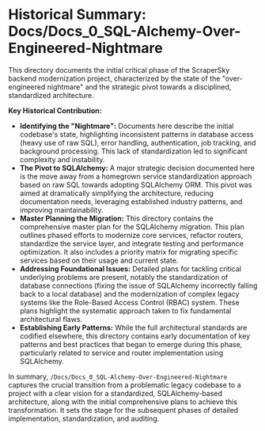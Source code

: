 # Historical Summary: Docs/Docs_0_SQL-Alchemy-Over-Engineered-Nightmare

This directory documents the initial critical phase of the ScraperSky backend modernization project, characterized by the state of the "over-engineered nightmare" and the strategic pivot towards a disciplined, standardized architecture.

**Key Historical Contribution:**

*   **Identifying the "Nightmare":** Documents here describe the initial codebase's state, highlighting inconsistent patterns in database access (heavy use of raw SQL), error handling, authentication, job tracking, and background processing. This lack of standardization led to significant complexity and instability.
*   **The Pivot to SQLAlchemy:** A major strategic decision documented here is the move away from a homegrown service standardization approach based on raw SQL towards adopting SQLAlchemy ORM. This pivot was aimed at dramatically simplifying the architecture, reducing documentation needs, leveraging established industry patterns, and improving maintainability.
*   **Master Planning the Migration:** This directory contains the comprehensive master plan for the SQLAlchemy migration. This plan outlines phased efforts to modernize core services, refactor routers, standardize the service layer, and integrate testing and performance optimization. It also includes a priority matrix for migrating specific services based on their usage and current state.
*   **Addressing Foundational Issues:** Detailed plans for tackling critical underlying problems are present, notably the standardization of database connections (fixing the issue of SQLAlchemy incorrectly falling back to a local database) and the modernization of complex legacy systems like the Role-Based Access Control (RBAC) system. These plans highlight the systematic approach taken to fix fundamental architectural flaws.
*   **Establishing Early Patterns:** While the full architectural standards are codified elsewhere, this directory contains early documentation of key patterns and best practices that began to emerge during this phase, particularly related to service and router implementation using SQLAlchemy.

In summary, `/Docs/Docs_0_SQL-Alchemy-Over-Engineered-Nightmare` captures the crucial transition from a problematic legacy codebase to a project with a clear vision for a standardized, SQLAlchemy-based architecture, along with the initial comprehensive plans to achieve this transformation. It sets the stage for the subsequent phases of detailed implementation, standardization, and auditing.